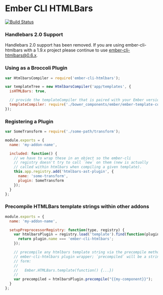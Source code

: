 # Ember CLI HTMLBars

[![Build Status](https://travis-ci.org/ember-cli/ember-cli-htmlbars.svg?branch=master)](https://travis-ci.org/ember-cli/ember-cli-htmlbars)

### Handlebars 2.0 Support

Handlebars 2.0 support has been removed. If you are using ember-cli-htmlbars with a 1.9.x project please continue
to use ember-cli-htmlbars@0.6.x.

### Using as a Broccoli Plugin

```javascript
var HtmlbarsCompiler = require('ember-cli-htmlbars');

var templateTree = new HtmlbarsCompiler('app/templates', {
  isHTMLBars: true,

  // provide the templateCompiler that is paired with your Ember version
  templateCompiler: require('./bower_components/ember/ember-template-compiler')
});
```

### Registering a Plugin

```javascript
var SomeTransform = require('./some-path/transform');

module.exports = {
  name: 'my-addon-name',

  included: function() {
    // we have to wrap these in an object so the ember-cli
    // registry doesn't try to call `new` on them (new is actually
    // called within htmlbars when compiling a given template).
    this.app.registry.add('htmlbars-ast-plugin', {
      name: 'some-transform',
      plugin: SomeTransform
    });
  }
};
```

### Precompile HTMLBars template strings within other addons

```javascript
module.exports = {
  name: 'my-addon-name',

  setupPreprocessorRegistry: function(type, registry) {
    var htmlbarsPlugin = registry.load('template').find(function(plugin) {
      return plugin.name === 'ember-cli-htmlbars';
    });

    // precompile any htmlbars template string via the precompile method on the
    // ember-cli-htmlbars plugin wrapper; `precompiled` will be a string of the
    // form:
    //
    //   Ember.HTMLBars.template(function() {...})
    //
    var precompiled = htmlbarsPlugin.precompile("{{my-component}}");
  }
};
```
